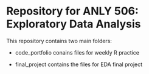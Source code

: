 # Repository for ANLY 506: Exploratory Data Analysis

This repository contains two main folders:

- code_portfolio conains files for weekly R practice

- final_project contains the files for EDA final project


